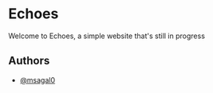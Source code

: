 
# Echoes

Welcome to Echoes, a simple website that's still in progress 

## Authors

- [@msagal0](https://www.github.com/msagal0)

